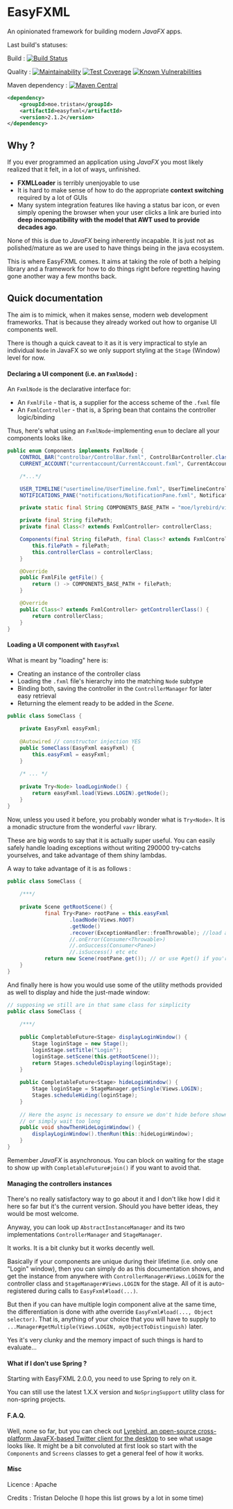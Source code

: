 # EasyFXML
An opinionated framework for building modern _JavaFX_ apps.

Last build's statuses:

Build : 
[![Build Status](https://api.travis-ci.org/Tristan971/EasyFXML.svg?branch=master)](https://travis-ci.org/Tristan971/EasyFXML)

Quality : 
[![Maintainability](https://api.codeclimate.com/v1/badges/89c1e95e4d5d41b35d9f/maintainability)](https://codeclimate.com/github/Tristan971/EasyFXML/maintainability)
[![Test Coverage](https://api.codeclimate.com/v1/badges/89c1e95e4d5d41b35d9f/test_coverage)](https://codeclimate.com/github/Tristan971/EasyFXML/test_coverage)
[![Known Vulnerabilities](https://snyk.io/test/github/tristan971/easyfxml/badge.svg?targetFile=pom.xml)](https://snyk.io/test/github/tristan971/easyfxml?targetFile=pom.xml)

Maven dependency : [![Maven Central](https://img.shields.io/badge/maven--central-2.1.2-blue.svg)](https://search.maven.org/artifact/moe.tristan/easyfxml/2.1.2/jar)
```xml
<dependency>
    <groupId>moe.tristan</groupId>
    <artifactId>easyfxml</artifactId>
    <version>2.1.2</version>
</dependency>
```

## Why ?
If you ever programmed an application using _JavaFX_ you most likely realized 
that it felt, in a lot of ways,  unfinished.

- **FXMLLoader** is terribly unenjoyable to use
- It is hard to make sense of how to do the appropriate **context switching** 
required by a lot of GUIs
- Many system integration features like having a status bar icon, or even simply
opening the browser when your user clicks a link are buried into **deep
incompatibility with the model that AWT used to provide decades ago**.

None of this is due to _JavaFX_ being inherently incapable. 
It is just not as polished/mature as we are used to have things being in the 
java ecosystem.

This is where EasyFXML comes. It aims at taking the role of both a helping library
and a framework for how to do things right before regretting having gone another
way a few months back.

## Quick documentation

The aim is to mimick, when it makes sense, modern web development frameworks.
That is because they already worked out how to organise UI components well.

There is though a quick caveat to it as it is very impractical to style an
individual `Node` in JavaFX so we only support styling at the `Stage` (Window)
level for now.

#### Declaring a UI component (i.e. an `FxmlNode`) :

An `FxmlNode` is the declarative interface for:
- An `FxmlFile` - that is, a supplier for the access scheme of the `.fxml` file
- An `FxmlController` - that is, a Spring bean that
contains the controller logic/binding

Thus, here's what using an `FxmlNode`-implementing `enum` to declare all your
components looks like.

```java
public enum Components implements FxmlNode {
    CONTROL_BAR("controlbar/ControlBar.fxml", ControlBarController.class),
    CURRENT_ACCOUNT("currentaccount/CurrentAccount.fxml", CurrentAccountController.class)

    /*...*/

    USER_TIMELINE("usertimeline/UserTimeline.fxml", UserTimelineController.class),
    NOTIFICATIONS_PANE("notifications/NotificationPane.fxml", NotificationsController.class);

    private static final String COMPONENTS_BASE_PATH = "moe/lyrebird/view/components/";

    private final String filePath;
    private final Class<? extends FxmlController> controllerClass;

    Components(final String filePath, final Class<? extends FxmlController> controllerClass) {
        this.filePath = filePath;
        this.controllerClass = controllerClass;
    }

    @Override
    public FxmlFile getFile() {
        return () -> COMPONENTS_BASE_PATH + filePath;
    }

    @Override
    public Class<? extends FxmlController> getControllerClass() {
        return controllerClass;
    }
}

```

#### Loading a UI component with `EasyFxml`

What is meant by "loading" here is:
- Creating an instance of the controller class
- Loading the `.fxml` file's hierarchy into the matching `Node` subtype
- Binding both, saving the controller in the `ControllerManager` for
later easy retrieval
- Returning the element ready to be added in the _Scene_.

```java
public class SomeClass {
    
    private EasyFxml easyFxml;
    
    @Autowired // constructor injection YES
    public SomeClass(EasyFxml easyFxml) {
        this.easyFxml = easyFxml;
    }
    
    /* ... */
    
    private Try<Node> loadLoginNode() {
        return easyFxml.load(Views.LOGIN).getNode();
    }
}
```

Now, unless you used it before, you probably wonder what is `Try<Node>`. 
It is a monadic structure from the wonderful `vavr` library.

These are big words to say that it is actually super useful. You can easily
safely handle loading exceptions without writing 290000 try-catchs
yourselves, and take advantage of them shiny lambdas.

A way to take advantage of it is as follows : 

```java
public class SomeClass {
    
    /***/
    
    private Scene getRootScene() {
            final Try<Pane> rootPane = this.easyFxml
                    .loadNode(Views.ROOT)
                    .getNode()
                    .recover(ExceptionHandler::fromThrowable); //load an error pane instead of just crashing
                    //.onError(Consumer<Throwable>)
                    //.onSuccess(Consumer<Pane>)
                    //.isSuccess() etc etc
            return new Scene(rootPane.get()); // or use #get() if you're already sure it loads
    }
}
```

And finally here is how you would use some of the utility methods provided as well to display and hide the just-made window:
```java
// supposing we still are in that same class for simplicity
public class SomeClass {
    
    /***/
    
    public CompletableFuture<Stage> displayLoginWindow() {
        Stage loginStage = new Stage();
        loginStage.setTitle("Login");
        loginStage.setScene(this.getRootScene());
        return Stages.scheduleDisplaying(loginStage);
    }
    
    public CompletableFuture<Stage> hideLoginWindow() {
        Stage loginStage = StageManager.getSingle(Views.LOGIN);
        Stages.scheduleHiding(loginStage);
    }
    
    // Here the async is necessary to ensure we don't hide before shown
    // or simply wait too long
    public void showThenHideLoginWindow() {
        displayLoginWindow().thenRun(this::hideLoginWindow);
    }
}
```

Remember _JavaFX_ is asynchronous. You can block on waiting for the stage
to show up with `CompletableFuture#join()` if you want to avoid that.

#### Managing the controllers instances

There's no really satisfactory way to go about it and I don't like how
I did it here so far but it's the current version.
Should you have better ideas, they would be most welcome.

Anyway, you can look up `AbstractInstanceManager` and its two
implementations `ControllerManager` and `StageManager`.

It works. It is a bit clunky but it works decently well.

Basically if your components are unique during their lifetime
(i.e. only one "Login" window), then you can simply do as 
this documentation shows, and get the instance from anywhere
with `ControllerManager#Views.LOGIN` for the controller class
and `StageManager#Views.LOGIN` for the stage. All of it is
auto-registered during calls to `EasyFxml#load(...)`.

But then if you can have multiple login component alive at the
same time, the differentiation is done with athe override 
`EasyFxml#load(..., Object selector)`. That is, anything of your
choice that you will have to supply to 
`...Manager#getMultiple(Views.LOGIN, myObjectToDistinguish)` later.

Yes it's very clunky and the memory impact of such things is hard
to evaluate...


#### What if I don't use Spring ?

Starting with EasyFXML 2.0.0, you need to use Spring to rely on it.

You can still use the latest 1.X.X version and `NoSpringSupport` utility class for non-spring projects.

#### F.A.Q.

Well, none so far, but you can check out [Lyrebird, an open-source cross-platform JavaFX-based Twitter client for the desktop](https://github.com/Tristan971/Lyrebird)
to see what usage looks like.
It might be a bit convoluted at first look so start with the `Components` and `Screens` classes to get a general feel of how it works.

#### Misc

Licence : Apache

Credits : Tristan Deloche (I hope this list grows by a lot in some time)
